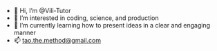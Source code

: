- 👋 Hi, I’m @Vili-Tutor
- 👀 I’m interested in coding, science, and production
- 🌱 I’m currently learning how to present ideas in a clear and engaging manner
- 📫 tao.the.method@gmail.com

<!---
Vili-Tutor/Vili-Tutor is a ✨ special ✨ repository because its `README.md` (this file) appears on your GitHub profile.
You can click the Preview link to take a look at your changes.
--->
